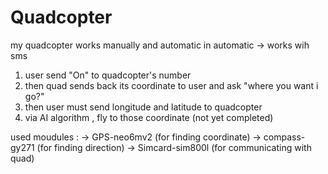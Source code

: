 # Quadcopter
my quadcopter works manually and automatic 
in automatic -> works wih sms
1) user send "On" to quadcopter's number 
2) then quad sends back its coordinate to user and ask "where you want i go?"
3) then user must send longitude and latitude to quadcopter 
4) via AI algorithm , fly to those coordinate (not yet completed)

used moudules :
-> GPS-neo6mv2 (for finding coordinate) 
-> compass-gy271 (for finding direction)
-> Simcard-sim800l (for communicating with quad)

